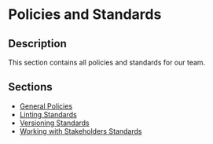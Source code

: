 # Policies and Standards

## Description
This section contains all policies and standards for our team.

## Sections

- [General Policies]()
- [Linting Standards]()
- [Versioning Standards]()
- [Working with Stakeholders Standards]()